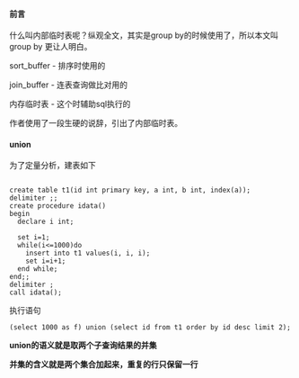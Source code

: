 #### 前言

什么叫内部临时表呢？纵观全文，其实是group by的时候使用了，所以本文叫group by 更让人明白。



sort_buffer - 排序时使用的

join_buffer - 连表查询做比对用的

内存临时表 - 这个时辅助sql执行的



作者使用了一段生硬的说辞，引出了内部临时表。



#### union

为了定量分析，建表如下

```mysql

create table t1(id int primary key, a int, b int, index(a));
delimiter ;;
create procedure idata()
begin
  declare i int;

  set i=1;
  while(i<=1000)do
    insert into t1 values(i, i, i);
    set i=i+1;
  end while;
end;;
delimiter ;
call idata();
```

执行语句

```mysql
(select 1000 as f) union (select id from t1 order by id desc limit 2);
```

**union的语义就是取两个子查询结果的并集**

**并集的含义就是两个集合加起来，重复的行只保留一行**



